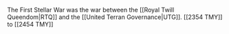 The First Stellar War was the war between the [[Royal Twill Queendom|RTQ]] and the [[United Terran Governance|UTG]]. 
[[2354 TMY]] to [[2454 TMY]]
